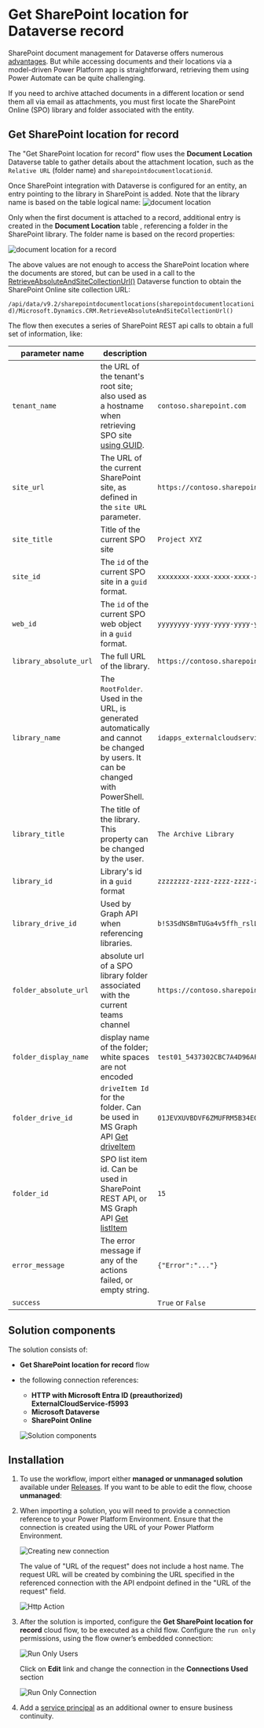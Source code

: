 ﻿# Get SharePoint location for Dataverse record


SharePoint document management for Dataverse offers numerous [advantages](https://ludovicperrichon.com/synchronise-documents-in-between-dataverse-and-sharepoint). But while accessing documents and their locations via a model-driven Power Platform app is straightforward, retrieving them using Power Automate can be quite challenging.

If you need to archive attached documents in a different location or send them all via email as attachments, you must first locate the SharePoint Online (SPO) library and folder associated with the entity.

## Get SharePoint location for record

The "Get SharePoint location for record" flow uses the **Document Location** Dataverse table to gather details about the attachment location, such as the `Relative URL` (folder name) and `sharepointdocumentlocationid`.

Once SharePoint integration with Dataverse is configured for an entity, an entry pointing to the library in SharePoint is added. Note that the library name is based on the table logical name:
![document location](./img/4.png)

Only when the first document is attached to a record, additional entry is created in the **Document Location** table , referencing a folder in the SharePoint library. The folder name is based on the record properties:

![document location for a record](./img/5.png)

The above values are not enough to access the SharePoint location where the documents are stored, but can be used in a call to the [RetrieveAbsoluteAndSiteCollectionUrl()](https://learn.microsoft.com/en-us/power-apps/developer/data-platform/webapi/reference/retrieveabsoluteandsitecollectionurl?view=dataverse-latest) Dataverse function to obtain the SharePoint Online site collection URL:

`/api/data/v9.2/sharepointdocumentlocations(sharepointdocumentlocationid)/Microsoft.Dynamics.CRM.RetrieveAbsoluteAndSiteCollectionUrl()`

The flow then executes a series of SharePoint REST api calls  to obtain a full set of information, like:

| parameter name | description | example |
|-|-|-|
| `tenant_name` | the URL of the tenant's root site; also used as a hostname when retrieving SPO site [using GUID](https://learn.microsoft.com/en-us/graph/api/site-get?view=graph-rest-1.0&tabs=http#example-1-get-a-site-using-the-site-id).  | `contoso.sharepoint.com` |
| `site_url` | The URL of the current SharePoint site, as defined in the `site URL` parameter.  | `https://contoso.sharepoint.com/sites/XYZ` |
| `site_title` | Title of the current SPO site | `Project XYZ` |
| `site_id` | The `id` of the current SPO site in a `guid` format. | `xxxxxxxx-xxxx-xxxx-xxxx-xxxxxxxxxxxx` |
| `web_id` | The `id` of the current SPO web object in a `guid` format. | `yyyyyyyy-yyyy-yyyy-yyyy-yyyyyyyyyyyy` |
| `library_absolute_url` | The full URL of the library. | `https://contoso.sharepoint.com/sites/XYZ/idapps_externalcloudservice` |
| `library_name` | The `RootFolder`. Used in the URL, is generated automatically and cannot be changed by users. It can be changed with PowerShell.| `idapps_externalcloudservice` |
| `library_title` | The title of the library. This property can be changed by the user. | `The Archive Library` |
| `library_id` | Library's id in a `guid` format | `zzzzzzzz-zzzz-zzzz-zzzz-zzzzzzzzzzzz` |
| `library_drive_id` | Used by Graph API when referencing libraries. | `b!S3SdNSBmTUGa4v5ffh_rslLJssoXH4xEuShkEO-uxKg9bblUMeoaTbQC5t69DJ-x` |
| `folder_absolute_url`  | absolute url of a SPO library folder associated with the current teams channel | `https://contoso.sharepoint.com/sites/XYZ/idapps_externalcloudservice/test01_5437302CBC7A4D96AFD9BDFDAF15EF7F`|
| `folder_display_name`  | display name of the folder; white spaces are not encoded | `test01_5437302CBC7A4D96AFD9BDFDAF15EF7F`|
| `folder_drive_id`      | `driveItem Id` for the folder. Can be used in MS Graph API [Get driveItem](https://learn.microsoft.com/en-us/graph/api/driveitem-get)  |  `01JEVXUVBDVF6ZMUFRM5B34EGLOEDAUF5B`|
| `folder_id`            | SPO list item id. Can be used in SharePoint REST API, or MS Graph API [Get listItem](https://learn.microsoft.com/en-us/graph/api/listitem-get) | `15`|
| `error_message` | The error message if any of the actions failed, or empty string. | `{"Error":"..."}`   |
| `success` | | `True` or `False` |


## Solution components

The solution consists of:

- **Get SharePoint location for record** flow
- the following connection references:
    - **HTTP with Microsoft Entra ID (preauthorized) ExternalCloudService-f5993**
    - **Microsoft Dataverse**
    - **SharePoint Online**

    ![Solution components](./img/1.png)


## Installation

1. To use the workflow, import either **managed or unmanaged solution** available under [Releases](https://github.com/kkazala/Power-Automate-Utils/releases). If you want to be able to edit the flow, choose **unmanaged**:

1. When importing a solution, you will need to provide a connection reference to your Power Platform Environment. Ensure that the connection is created using the URL of your Power Platform Environment.

    ![Creating new connection](./img/2.png)

    The value of "URL of the request"  does not include a host name. The request URL will be created by combining the URL specified in the referenced connection with the API endpoint defined in the "URL of the request" field.

    ![Http Action](./img/3.png)

1. After the solution is imported, configure the **Get SharePoint location for record** cloud flow, to be executed as a child flow. Configure the `run only` permissions, using the flow owner’s embedded connection:

   ![Run Only Users](./img/runOnlyUser.png)

    Click on **Edit** link and change the connection in the **Connections Used** section

    ![Run Only Connection](./img/runOnlyConnection.png)

1. Add a [service principal](https://learn.microsoft.com/en-us/power-automate/service-principal-support) as an additional owner to ensure business continuity.

